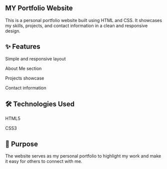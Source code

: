 ## MY Portfolio Website

This is a personal portfolio website built using HTML and CSS.
It showcases my skills, projects, and contact information in a clean and responsive design.

## ✨ Features

Simple and responsive layout

About Me section

Projects showcase

Contact information

## 🛠️ Technologies Used

HTML5

CSS3

## 📌 Purpose

The website serves as my personal portfolio to highlight my work and make it easy for others to connect with me.

